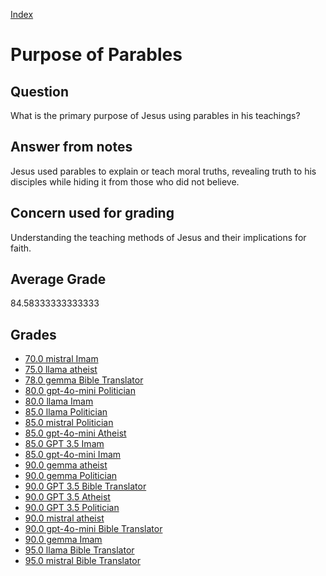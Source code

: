 
[Index](../../index.md)
# Purpose of Parables
## Question
What is the primary purpose of Jesus using parables in his teachings?

## Answer from notes
Jesus used parables to explain or teach moral truths, revealing truth to his disciples while hiding it from those who did not believe.

## Concern used for grading
Understanding the teaching methods of Jesus and their implications for faith.

## Average Grade
84.58333333333333

## Grades
 * [70.0 mistral Imam](../answers/mistral_Imam/Purpose_of_Parables.md)
 * [75.0 llama atheist](../answers/llama_atheist/Purpose_of_Parables.md)
 * [78.0 gemma Bible Translator](../answers/gemma_Bible_Translator/Purpose_of_Parables.md)
 * [80.0 gpt-4o-mini Politician](../answers/gpt-4o-mini_Politician/Purpose_of_Parables.md)
 * [80.0 llama Imam](../answers/llama_Imam/Purpose_of_Parables.md)
 * [85.0 llama Politician](../answers/llama_Politician/Purpose_of_Parables.md)
 * [85.0 mistral Politician](../answers/mistral_Politician/Purpose_of_Parables.md)
 * [85.0 gpt-4o-mini Atheist](../answers/gpt-4o-mini_Atheist/Purpose_of_Parables.md)
 * [85.0 GPT 3.5 Imam](../answers/GPT_3.5_Imam/Purpose_of_Parables.md)
 * [85.0 gpt-4o-mini Imam](../answers/gpt-4o-mini_Imam/Purpose_of_Parables.md)
 * [90.0 gemma atheist](../answers/gemma_atheist/Purpose_of_Parables.md)
 * [90.0 gemma Politician](../answers/gemma_Politician/Purpose_of_Parables.md)
 * [90.0 GPT 3.5 Bible Translator](../answers/GPT_3.5_Bible_Translator/Purpose_of_Parables.md)
 * [90.0 GPT 3.5 Atheist](../answers/GPT_3.5_Atheist/Purpose_of_Parables.md)
 * [90.0 GPT 3.5 Politician](../answers/GPT_3.5_Politician/Purpose_of_Parables.md)
 * [90.0 mistral atheist](../answers/mistral_atheist/Purpose_of_Parables.md)
 * [90.0 gpt-4o-mini Bible Translator](../answers/gpt-4o-mini_Bible_Translator/Purpose_of_Parables.md)
 * [90.0 gemma Imam](../answers/gemma_Imam/Purpose_of_Parables.md)
 * [95.0 llama Bible Translator](../answers/llama_Bible_Translator/Purpose_of_Parables.md)
 * [95.0 mistral Bible Translator](../answers/mistral_Bible_Translator/Purpose_of_Parables.md)
